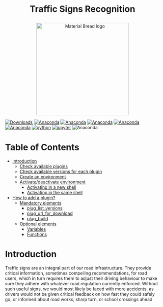 #                                               <p align="center">          **Traffic Signs Recognition** </p>
<p align="center">
    <img width="300" src="https://ars.els-cdn.com/content/image/1-s2.0-S2352340915000505-gr1.jpg" alt="Material Bread logo">
</p>

[![Downloads](https://img.shields.io/badge/Opencv-install-blue)](https://pypi.org/project/opencv-python)
[![Anaconda](https://img.shields.io/badge/%20download-numpy-brightgreen?style=flat&logo=numpy&logoColor=rgb)](https://pypi.org/project/numpy/)
[![Anaconda](https://img.shields.io/badge/%20pandas-install-green?style=flat&logo=pandas&logoColor=rgb)](https://pypi.org/project/pandas/)
[![Anaconda](https://img.shields.io/badge/%20matplotlib-install-yellow?style=flat&logo=matplotlib&logoColor=rgb)](https://pypi.org/project/matplotlib/)
[![Anaconda](https://img.shields.io/badge/%20tensorflow-install-orange?style=flat&logo=tensorflow&logoColor=rgb)](https://pypi.org/project/tensorflow/)
[![Anaconda](https://img.shields.io/badge/%20opencv-install-yellowgreen?style=flat&logo=opencv&logoColor=rgb)](https://pypi.org/project/opencv/)
[![python](https://img.shields.io/badge/Python-3.9-3776AB.svg?style=flat&logo=python&logoColor=white)](https://www.python.org)
[![jupyter](https://img.shields.io/badge/Jupyter-Lab-F37626.svg?style=flat&logo=Jupyter)](https://jupyterlab.readthedocs.io/en/stable)
![Anaconda](https://anaconda.org/anaconda/anaconda/badges/version.svg)



Table of Contents
=================
  * [Introduction](#Introduction)
    * [Check available plugins](#check-available-plugins)
    * [Check available versions for each plugin](#check-available-versions-for-each-plugin)
    * [Create an environment](#create-an-environment)
    * [Activate/deactivate environment](#activatedeactivate-environment)
      * [Activating in a new shell](#activating-in-a-new-shell)
      * [Activating in the same shell](#activating-in-the-same-shell)
  * [How to add a plugin?](#how-to-add-a-plugin)
    * [Mandatory elements](#mandatory-elements)
      * [plug_list_versions](#plug_list_versions)
      * [plug_url_for_download](#plug_url_for_download)
      * [plug_build](#plug_build)
    * [Optional elements](#optional-elements)
      * [Variables](#variables)
      * [Functions](#functions)
# Introduction
Traffic signs are an integral part of our road infrastructure. They provide critical information, sometimes compelling recommendations, for road users, which in turn requires them to adjust their driving behaviour to make sure they adhere with whatever road regulation currently enforced. Without such useful signs, we would most likely be faced with more accidents, as drivers would not be given critical feedback on how fast they could safely go, or informed about road works, sharp turn, or school crossings ahead

